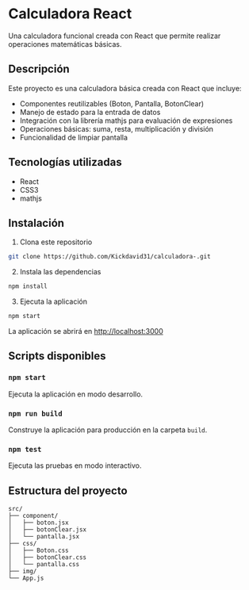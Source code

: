 # Calculadora React

Una calculadora funcional creada con React que permite realizar operaciones matemáticas básicas.

## Descripción

Este proyecto es una calculadora básica creada con React que incluye:
- Componentes reutilizables (Boton, Pantalla, BotonClear)
- Manejo de estado para la entrada de datos
- Integración con la librería mathjs para evaluación de expresiones
- Operaciones básicas: suma, resta, multiplicación y división
- Funcionalidad de limpiar pantalla

## Tecnologías utilizadas

- React
- CSS3
- mathjs

## Instalación

1. Clona este repositorio
```bash
git clone https://github.com/Kickdavid31/calculadora-.git
```

2. Instala las dependencias
```bash
npm install
```

3. Ejecuta la aplicación
```bash
npm start
```

La aplicación se abrirá en [http://localhost:3000](http://localhost:3000)

## Scripts disponibles

### `npm start`
Ejecuta la aplicación en modo desarrollo.

### `npm run build`
Construye la aplicación para producción en la carpeta `build`.

### `npm test`
Ejecuta las pruebas en modo interactivo.

## Estructura del proyecto

```
src/
├── component/
│   ├── boton.jsx
│   ├── botonClear.jsx
│   └── pantalla.jsx
├── css/
│   ├── Boton.css
│   ├── botonClear.css
│   └── pantalla.css
├── img/
└── App.js
```
